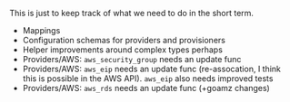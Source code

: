 This is just to keep track of what we need to do in the short term.

  * Mappings
  * Configuration schemas for providers and provisioners
  * Helper improvements around complex types perhaps
  * Providers/AWS: `aws_security_group` needs an update func
  * Providers/AWS: `aws_eip` needs an update func (re-assocation, I think this
      is possible in the AWS API). `aws_eip` also needs improved tests
  * Providers/AWS: `aws_rds` needs an update func (+goamz changes)
